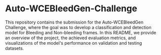 # Auto-WCEBleedGen-Challenge
This repository contains the submission for the Auto-WCEBleedGen Challenge, where the goal was to develop a classification and detection model for Bleeding and Non-bleeding frames. In this README, we provide an overview of the project, the achieved evaluation metrics, and visualizations of the model's performance on validation and testing datasets.

